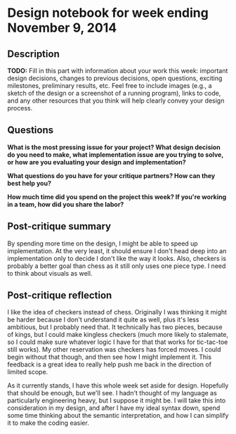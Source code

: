 # Design notebook for week ending November 9, 2014

## Description

**TODO:** Fill in this part with information about your work this week:
important design decisions, changes to previous decisions, open questions,
exciting milestones, preliminary results, etc. Feel free to include images
(e.g., a sketch of the design or a screenshot of a running program), links to
code, and any other resources that you think will help clearly convey your
design process.

## Questions

**What is the most pressing issue for your project? What design decision do
you need to make, what implementation issue are you trying to solve, or how
are you evaluating your design and implementation?**

**What questions do you have for your critique partners? How can they best help
you?**

**How much time did you spend on the project this week? If you're working in a
team, how did you share the labor?**

## Post-critique summary

By spending more time on the design, I might be able to speed up implementation. At the very least, it should ensure I don't head deep into an implementation only to decide I don't like the way it looks. Also, checkers is probably a better goal than chess as it still only uses one piece type. I need to think about visuals as well.

## Post-critique reflection

I like the idea of checkers instead of chess. Originally I was thinking it might be harder because I don't understand it quite as well, plus it's less ambitious, but I probably need that. It technically has two pieces, because of kings, but I could make kingless checkers (much more likely to stalemate, so I could make sure whatever logic I have for that that works for tic-tac-toe still works). My other reservation was checkers has forced moves. I could begin without that though, and then see how I might implement it. This feedback is a great idea to really help push me back in the direction of limited scope.

As it currently stands, I have this whole week set aside for design. Hopefully that should be enough, but we'll see. I hadn't thought of my language as particularly engineering heavy, but I suppose it might be. I will take this into consideration in my design, and after I have my ideal syntax down, spend some time thinking about the semantic interpretation, and how I can simplify it to make the coding easier.


